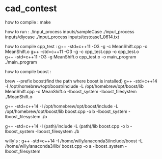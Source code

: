# cad_contest

how to compile :
make

how to run :
./input_process inputs/sampleCase
./input_process inputs/diycase
./input_process inputs/testcase1_0614.txt


how to compile cpp_test :
g++ -std=c++11 -O3 -g -c MeanShift.cpp -o MeanShift.o
g++ -std=c++11 -O3 -g -c cpp_test.cpp -o cpp_test.o  
g++ -std=c++11 -O3 -g MeanShift.o cpp_test.o -o main_program
./main_program


how to compile boost :
<!-- g++ -std=c++11 -I /usr/local/include -L /usr/local/lib boost.cpp -o boost -lboost_system -lboost_filesystem
g++ -std=c++11 boost.cpp -o boost -lboost_system -lboost_filesystem -->

<!-- /opt/homebrew/opt/boost  -->
<!-- g++ -std=c++11 -I /opt/homebrew/opt/boost -L /opt/homebrew/opt/boost boost.cpp -o boost -lboost_system -lboost_filesystem -->
brew --prefix boost(find the path where boost is installed)
g++ -std=c++14 -I /opt/homebrew/opt/boost/include -L /opt/homebrew/opt/boost/lib MeanShift.cpp -o MeanShift.o -lboost_system -lboost_filesystem
./MeanShift.o

g++ -std=c++14 -I /opt/homebrew/opt/boost/include -L /opt/homebrew/opt/boost/lib boost.cpp -o b -lboost_system -lboost_filesystem
./b


<!-- example of command -->
g++ -std=c++14 -I (path)/include -L (path)/lib boost.cpp -o b -lboost_system -lboost_filesystem
./b

willy's : g++ -std=c++14 -I /home/willy/anaconda3/include/boost -L /home/willy/anaconda3/lib/ boost.cpp -o a -lboost_system -lboost_filesystem
